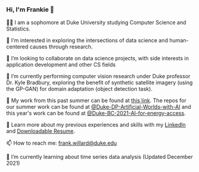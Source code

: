 ### Hi, I'm Frankie 👋

👨‍💻 I am a sophomore at Duke University studying Computer Science and Statistics.

👀 I'm interested in exploring the intersections of data science and human-centered causes through research.

👯 I’m looking to collaborate on data science projects, with side interests in application development and other CS fields

🔭 I’m currently performing computer vision research under Duke professor Dr. Kyle Bradbury, exploring the benefit of synthetic satellite imagery (using the GP-GAN) for domain adaptation (object detection task). 

🔗 My work from this past summer can be found at [this link](https://frankwillard.github.io/AIforArtificialWorlds/).  The repos for our summer work can be found at [@Duke-DP-Artificial-Worlds-with-AI](https://github.com/Duke-DP-Artificial-Worlds-with-AI) and this year's work can be found at [@Duke-BC-2021-AI-for-energy-access](https://github.com/Duke-BC-2021-AI-for-energy-access).

📄 Learn more about my previous experiences and skills with my [LinkedIn](https://www.linkedin.com/in/frank-willard/) and [Downloadable Resume](https://www.linkedin.com/in/frank-willard/detail/overlay-view/urn:li:fsd_profileTreasuryMedia:(ACoAAC32qzgB_W9wyMys8OLxDYVk-Hl6Oh6SSfg,1635471646186)/).

📫 How to reach me: frank.willard@duke.edu

🌱 I’m currently learning about time series data analysis (Updated December 2021)

<!--
**frankwillard/frankwillard** is a ✨ _special_ ✨ repository because its `README.md` (this file) appears on your GitHub profile.

Here are some ideas to get you started:

- 🔭 I’m currently working on ...
- 🌱 I’m currently learning ...
- 👯 I’m looking to collaborate on ...
- 🤔 I’m looking for help with ...
- 💬 Ask me about ...
- 📫 How to reach me: ...
- 😄 Pronouns: ...
- ⚡ Fun fact: ...
-->
